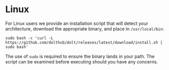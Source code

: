 # Linux

For Linux users we provide an installation script that will detect your architecture, download the appropriate binary, and place in `/usr/local/bin`:

```
sudo bash -c 'curl -L https://github.com/dolthub/dolt/releases/latest/download/install.sh | sudo bash'
```

The use of `sudo` is required to ensure the binary lands in your path. The script can be examined before executing should you have any concerns.
